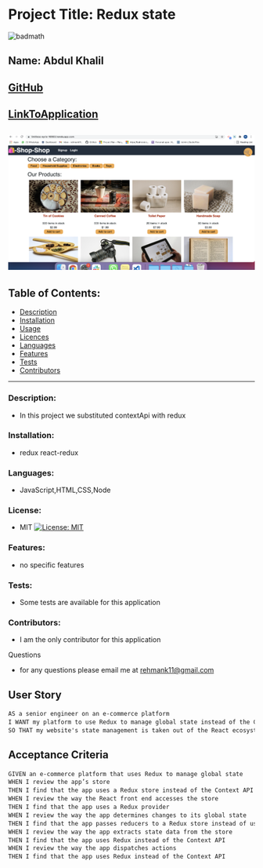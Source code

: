 # Project Title: Redux state
![badmath](https://img.shields.io/github/languages/top/nielsenjared/badmath)

## Name: Abdul Khalil

## [GitHub](https://github.com/absk786)
## [LinkToApplication](https://limitless-eyrie-16963.herokuapp.com/)
## ![App](client/public/images/app.png)
## Table of Contents:
* [Description](https://github.com/absk786/assignment7/blob/main/README.md#Description)
* [Installation](https://github.com/absk786/assignment7/blob/main/README.md#Installation)
* [Usage](https://github.com/absk786/assignment7/blob/main/README.md#Usage)
* [Licences](https://github.com/absk786/assignment7/blob/main/README.md#License)
* [Languages](https://github.com/absk786/assignment7/blob/main/README.md#Languages)
* [Features](https://github.com/absk786/assignment7/blob/main/README.md#Features)
* [Tests](https://github.com/absk786/assignment7/blob/main/README.md#Tests)
* [Contributors](https://github.com/absk786/assignment7/blob/main/README.md#Contributors)

-------------------------------------------------------------------------------------
### Description: 
* In this project we substituted contextApi with redux

### Installation: 
* redux react-redux
### Languages: 
* JavaScript,HTML,CSS,Node

### License:
* MIT [![License: MIT](https://img.shields.io/badge/License-MIT-yellow.svg)](https://opensource.org/licenses/MIT)

### Features: 
* no specific features

### Tests: 
* Some tests are available for this application

### Contributors: 
* I am the only contributor for this application

Questions
* for any questions please email me at rehmank11@gmail.com

## User Story

```md
AS a senior engineer on an e-commerce platform
I WANT my platform to use Redux to manage global state instead of the Context API
SO THAT my website's state management is taken out of the React ecosystem
```
## Acceptance Criteria

```md
GIVEN an e-commerce platform that uses Redux to manage global state
WHEN I review the app’s store
THEN I find that the app uses a Redux store instead of the Context API
WHEN I review the way the React front end accesses the store
THEN I find that the app uses a Redux provider
WHEN I review the way the app determines changes to its global state
THEN I find that the app passes reducers to a Redux store instead of using the Context API
WHEN I review the way the app extracts state data from the store
THEN I find that the app uses Redux instead of the Context API
WHEN I review the way the app dispatches actions
THEN I find that the app uses Redux instead of the Context API
```
